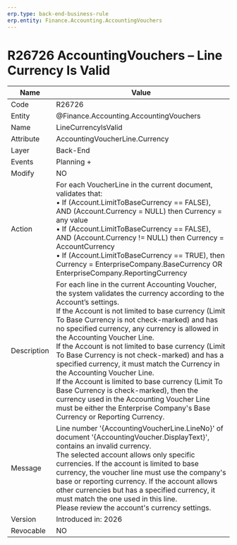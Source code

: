 ```yaml
---
erp.type: back-end-business-rule 
erp.entity: Finance.Accounting.AccountingVouchers
---
```


# R26726 AccountingVouchers – Line Currency Is Valid

| Name | Value |
| ---- | ----- |
| Code | R26726 |
| Entity |@Finance.Accounting.AccountingVouchers |
| Name | LineCurrencyIsValid |
| Attribute | AccountingVoucherLine.Currency |
| Layer | Back-End |
| Events | Planning + |
| Modify | NO |
| Action | For each VoucherLine in the current document, validates that: <br> •	If (Account.LimitToBaseCurrency == FALSE), AND (Account.Currency = NULL) then Currency = any value <br> •	If (Account.LimitToBaseCurrency == FALSE), AND (Account.Currency != NULL) then Currency = AccountCurrency <br>•	If (Account.LimitToBaseCurrency == TRUE), then Currency = EnterpriseCompany.BaseCurrency OR EnterpriseCompany.ReportingCurrency |
| Description | For each line in the current Accounting Voucher, the system validates the currency according to the Account’s settings. <br> If the Account is not limited to base currency (Limit To Base Currency is not check-marked) and has no specified currency, any currency is allowed in the Accounting Voucher Line. <br> If the Account is not limited to base currency (Limit To Base Currency is not check-marked) and has a specified currency, it must match the Currency in the Accounting Voucher Line.  <br> If the Account is limited to base currency (Limit To Base Currency is check-marked), then the currency used in the Accounting Voucher Line must be either the Enterprise Company's Base Currency or Reporting Currency. |
| Message | Line number '{AccountingVoucherLine.LineNo}' of document '{AccountingVoucher.DisplayText}', contains an invalid currency. <br> The selected account allows only specific currencies. If the account is limited to base currency, the voucher line must use the company's base or reporting currency. If the account allows other currencies but has a specified currency, it must match the one used in this line. <br> Please review the account's currency settings. |
| Version | Introduced in: 2026 |
| Revocable | NO |
